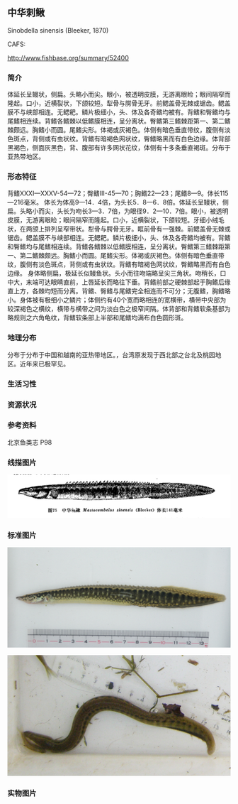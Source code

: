 ## 中华刺鳅

Sinobdella sinensis  (Bleeker, 1870)

CAFS:

<http://www.fishbase.org/summary/52400>

### 简介

体延长呈鳗状，侧扁。头略小而尖。眼小，被透明皮膜，无游离眼睑；眼间隔窄而隆起。口小，近横裂状，下颌较短。犁骨与腭骨无牙。前鳃盖骨无棘或锯齿。鳃盖膜不与峡部相连。无鳃耙。鳞片极细小，头、体及各奇鳍均被有。背鳍和臀鳍均与尾鳍相连续。背鳍各鳍棘以低鳍膜相连，呈分离状。臀鳍第三鳍棘距第一、第二鳍棘颇远。胸鳍小而圆。尾鳍尖形。体褐或灰褐色。体侧有暗色垂直带纹，腹侧有淡色斑点，背侧或有虫状纹。背鳍有暗褐色网状纹，臀鳍略黑而有白色边缘。体背部黑褐色，侧面灰黑色，背、腹部有许多网状花纹，体侧有十多条垂直褐斑。分布于亚热带地区。

### 形态特征

背鳍XXXI—XXXV-54—72；臀鳍Ⅲ-45—70；胸鳍22—23；尾鳍8—9。体长115—216毫米。 体长为体高9—14．4倍，为头长5．8—6．8倍。体延长呈鳗状，侧扁。头略小而尖，头长为吻长3—3．7倍，为眼径9．2—10．7倍。眼小，被透明皮膜，无游离眼睑；眼间隔窄而隆起。口小，近横裂状，下颌较短。牙细小绒毛状，在两颌上排列呈窄带状。犁骨与腭骨无牙。眶前骨有一强棘。前鳃盖骨无棘或锯齿。鳃盖膜不与峡部相连。无鳃耙。鳞片极细小，头、体及各奇鳍均被有。背鳍和臀鳍均与尾鳍相连续。背鳍各鳍棘以低鳍膜相连，呈分离状。臀鳍第三鳍棘距第一、第二鳍棘颇远。胸鳍小而圆。尾鳍尖形。体褐或灰褐色。体侧有暗色垂直带纹，腹侧有淡色斑点，背侧或有虫状纹。背鳍有暗褐色网状纹，臀鳍略黑而有白色边缘。
身体略侧扁，极延长似鳗鱼状。头小而往吻端略呈尖三角状。吻稍长，口中大，末端可达眼睛直前，上唇延长而略往下垂。背鳍前部之硬棘部起于胸鳍后缘直上方，各棘均短而分离。背鳍、臀鳍与尾鳍完全相连而不可分；无腹鳍，胸鳍略小。身体被有极细小之鳞片；体侧约有40个宽而略相连的宽横带，横带中央部为较深褐色之横纹，横带与横带之间为淡白色之极窄间隔。体背部和背鳍软条基部为略规则之六角龟纹，背鳍软条部上半部和尾鳍均满布白色圆形斑。

### 地理分布

分布于分布于中国和越南的亚热带地区。，台湾原发现于西北部之台北及桃园地区。近年来已极罕见。

### 生活习性



### 资源状况



### 参考资料

北京鱼类志 P98

### 线描图片

![图片](photos/中华刺鳅.jpg)

### 标准图片

![图片](photos/中华刺鳅A.jpg)

![图片](photos/中华刺鳅B.jpg)

### 实物图片

